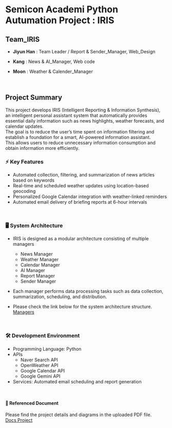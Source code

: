 # Semicon Academi Python Autumation Project : **IRIS**
## Team_IRIS
- **Jiyun Han** : Team Leader / Report & Sender_Manager, Web_Design

- **Kang** : News & AI_Manager, Web code

- **Moon** : Weather & Calender_Manager

<br>

## Project Summary
This project develops IRIS (Intelligent Reporting & Information Synthesis), <br>
an intelligent personal assistant system that automatically provides essential daily information such as news highlights, weather forecasts, and calendar updates. <br>
The goal is to reduce the user’s time spent on information filtering and establish a foundation for a smart, AI-powered information assistant. <Br>
This allows users to reduce unnecessary information consumption and obtain information more efficiently.

### ⚡ Key Features
- Automated collection, filtering, and summarization of news articles based on keywords
- Real-time and scheduled weather updates using location-based geocoding
- Personalized Google Calendar integration with weather-linked reminders
- Automated email delivery of briefing reports at 6-hour intervals
<br>

### 🖥️ System Architecture
- IRIS is designed as a modular architecture consisting of multiple managers
  - News Manager
  - Weather Manager
  - Calendar Manager
  - AI Manager
  - Report Manager
  - Sender Manager
 
- Each manager performs data processing tasks such as data collection, summarization, scheduling, and distribution.
- Please check the link below for the system architecture structure. <br>
[Managers](https://github.com/J-HanRyang/Semicon_Academi/tree/main/Python_Automatical_Project_IRIS/Managers)
<br>

### 🛠 Development Environment 
- Programming Language: Python
- APIs
  - Naver Search API
  - OpenWeather API
  - Google Calendar API
  - Google Gemini API
- Services: Automated email scheduling and report generation
<br>

#### 📜 Referenced Document
Please find the project details and diagrams in the uploaded PDF file. <br>
[Docs Project](https://github.com/J-HanRyang/Semicon_Academi/tree/main/Python_Automatical_Project_IRIS/Docs)
